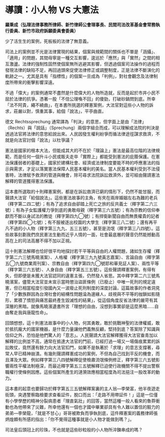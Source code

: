 # 導讀：小人物 VS 大憲法

**羅秉成（弘理法律事務所律師、新竹律師公會理事長、民間司法改革基金會常務執行委員、新竹市政府訴願委員會委員）**

少了活生生的案例，死板板的法律了無意義。

司法上的案例並不光是法律實現的結果，個案與規範間的關係也不單是「涵攝」、「適用」的問題，其間毋寧是一種交互影響，逡巡於「應然」與「實然」之間的相互激盪。法律的強制性固然使個案無所逃避其影響，但透過個案司法操作的過程而發現法律的缺陷不足，再回過頭來促使法律修正或調整制度，正是法律不斷演化的軌跡之一。尤其是具有「指標性」的個案一旦成為「判例」，對社會觀念及法律制度所帶來的衝擊影響深遠。

不過「偉大」的案例通常不盡然是什麼偉大的人物所造就，反而是起於市井小民不屈於法律的抗爭。憑著一股「不信公理喚不回」的傻勁，打破砂鍋問到底。所幸「法不阿貴，繩不繞曲」，在本書所挑選的釋憲案例，大法官對這些小人物的訴求，莊嚴以對，慎重其事，給個「說法」，平亭曲直。

德文 Rechtssprechung 通常譯為「判決」的意思，但字面上是由「法律」（Rechts）與「說話」（Sprechung）兩個字組合而成，可以理解成法院的判決是透過法官將法律的意思給說出來。人民因發生權利紛爭而循法律途徑謀求救濟，不就是向法官討個「說法」以杜爭議？

憲法是國家的根本大法，但能成其大的不在於「理論上」憲法是最高位階的法律規範，而是任何一個升斗小民或販夫走卒「實際上」都能受到憲法的庇蔭保護。在憲法保護弱者的基礎上，國家於建構社會、經濟或法律制度要能不時的呼應憲法的指示與需求，才足以落實憲法保障人民基本權利的美名。當人民基本權利受到不法侵害時，法律賦予救濟的管道與機會，除可尋求法院訴訟救濟外，並可經由聲請憲法解釋的管道獲得憲法保護。

這本書所選取的十則釋憲案例，都是在訴訟救濟已窮的情形下，仍然不能甘服，而聲請大法官「給個說法」。這些憲法故事的主角，有夾在兩岸婚姻左右為難的老兵（釋字第二四二號）；有為了追求自由卻踏上死亡之旅的反共義士（釋字第二六三號）；有為子女監護權力爭到底的勇敢母親（釋字第三六五號）；有為宗教的信仰奉獻而不斷以身試法的教徒（釋字第四九◯號）；有捍衛新聞自由而無畏權貴的記者（釋字第四◯七號）；有不服被逐出校園的大學生（釋字第三八二號）；還有再平凡不過的小人物（釋字第三九九、五三五號），甚至是流氓（釋字第三八四號）。這些故事刻劃我們庶民憲法生動而近乎人情的一面，社會最底層的聲音仍然能撼動高高在上的司法高層不得不加以正視。

這十則憲法解釋也恰好很平均地探討若干平等與自由的人權問題，諸如生存權（釋字第二六三號馬曉濱案）、人格權（釋字第三九九號黃志嘉案）、言論自由（釋字第五◯九號商業周刊案）、宗教自由（釋字第四九◯號耶和華見証人案）、兩性平等（釋字第三六五號）、人身自由（釋字第五三五號）。這些聲請釋憲案例，有得有失，但即便是未獲大法官認同的違憲主張，仍然發人省思。其中釋字第二六三號馬曉濱案，儘管大法官並未宣示當時懲治盜匪條例（已廢止）中唯一死刑的規定違憲，但已相當程度引發國內又一波廢止死刑制度的深度討論，這篇故事的作者洞見了「少數族群因為台灣社會的結構性問題淪為邊緣人，歧視與不平等的枷鎖如影隨形，累積了憤怒與痛苦最終產生毀滅性的結果」，從這個角度反省法律的嚴苛有其深層的黑暗。就像馬曉濱遺書所言「理想的自由，沒想到事實卻是這麼黑暗……自由奪走我與唐龍性命」。

回頭想想，這十則憲法故事中的小人物，何其勇敢，敢於挑戰神聖的法律權威，敢於抵抗龐大的國家機器，是什麼力量讓他們義無反顧，堅持到底？答案除了知識與信仰之外，恐怕是他們驚人的「意志」。人民聲請大法官解釋獲得大法官垂青加以解釋的比例並不高，通常在抵達大法官的門前，已經打過一場又一場傷痕累累的訴訟敗仗，竟然還有餘力向大法官扣門，如果不是執著於「求理」的意志支撐著，尋常人早已精神崩潰。有幾則聲請釋憲成功的案例，不但為自己找到平反的機會，而且澤及大眾。例如釋字第三八四號解釋促使檢肅流氓條例修正，釋字第三六五號影響兩性平權法制極深，而最近釋字第五三五號解釋已迫使行政機關不得不提出警察職權行使條例因應。這些個案所產生的漣漪效應相當程度為司法挹注一股改革的動力。

這本書的起意也要歸功於釋字第五三五號解釋案裏的主人翁—李榮富，他半夜遊走街頭，突遇警察臨檢要求查看証件，脫口而出：「走路不用帶証件！」這是一位僅有小學學歷的精神分裂病患者「理直氣壯」的回答，當然這種一般人看來的魯莽衝動也為他帶來了災難，所幸他還有一個也才國中畢業卻具有令人難以置信的毅力的弟弟—李榮龍，「就是不甘心」哥哥被欺負而爭執到底，這件釋憲案的義務律師張炳煌頗有所感的指出：「你不覺得這種事就是小人物才能做到嗎？」。

司法皇后頭冠上的珍珠，不也就是這些砂粒般的小人物所淬鍊串成的嗎？
